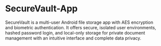 # SecureVault-App
SecureVault is a multi-user Android file storage app with AES encryption and biometric authentication. It offers secure, isolated user environments, hashed password login, and local-only storage for private document management with an intuitive interface and complete data privacy.
